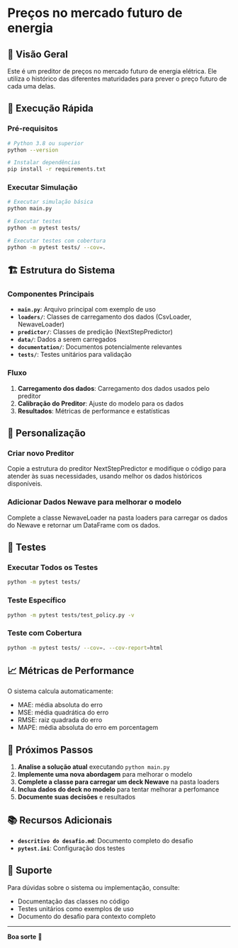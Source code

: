 # Preços no mercado futuro de energia

## 📖 Visão Geral

Este é um preditor de preços no mercado futuro de energia elétrica. Ele utiliza o histórico das diferentes maturidades para prever o preço futuro de cada uma delas.

## 🚀 Execução Rápida

### Pré-requisitos
```bash
# Python 3.8 ou superior
python --version

# Instalar dependências
pip install -r requirements.txt
```

### Executar Simulação
```bash
# Executar simulação básica
python main.py

# Executar testes
python -m pytest tests/

# Executar testes com cobertura
python -m pytest tests/ --cov=.
```

## 🏗️ Estrutura do Sistema

### Componentes Principais

- **`main.py`**: Arquivo principal com exemplo de uso
- **`loaders/`**: Classes de carregamento dos dados (CsvLoader, NewaveLoader)
- **`predictor/`**: Classes de predição (NextStepPredictor)
- **`data/`**: Dados a serem carregados
- **`documentation/`**: Documentos potencialmente relevantes
- **`tests/`**: Testes unitários para validação

### Fluxo

1. **Carregamento dos dados**: Carregamento dos dados usados pelo preditor
2. **Calibração do Preditor**: Ajuste do modelo para os dados
3. **Resultados**: Métricas de performance e estatísticas

## 🔧 Personalização

### Criar novo Preditor

Copie a estrutura do preditor NextStepPredictor e modifique o código para atender às suas necessidades, usando melhor os dados históricos disponíveis.

### Adicionar Dados Newave para melhorar o modelo

Complete a classe NewaveLoader na pasta loaders para carregar os dados do Newave e retornar um DataFrame com os dados.

## 🧪 Testes

### Executar Todos os Testes
```bash
python -m pytest tests/
```

### Teste Específico
```bash
python -m pytest tests/test_policy.py -v
```

### Teste com Cobertura
```bash
python -m pytest tests/ --cov=. --cov-report=html
```

## 📈 Métricas de Performance

O sistema calcula automaticamente:
- MAE: média absoluta do erro
- MSE: média quadrática do erro
- RMSE: raiz quadrada do erro
- MAPE: média absoluta do erro em porcentagem

## 🎯 Próximos Passos

1. **Analise a solução atual** executando `python main.py`
1. **Implemente uma nova abordagem** para melhorar o modelo
1. **Complete a classe para carregar um deck Newave** na pasta loaders
1. **Inclua dados do deck no modelo** para tentar melhorar a perfomance
1. **Documente suas decisões** e resultados

## 📚 Recursos Adicionais

- **`descritivo do desafio.md`**: Documento completo do desafio
- **`pytest.ini`**: Configuração dos testes

## 🤝 Suporte

Para dúvidas sobre o sistema ou implementação, consulte:
- Documentação das classes no código
- Testes unitários como exemplos de uso
- Documento do desafio para contexto completo

---

**Boa sorte** 🚀 